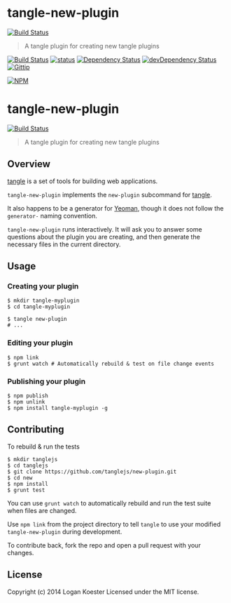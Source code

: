 # tangle-new-plugin
[![Build Status](https://secure.travis-ci.org/tanglejs/tangle-new-plugin.png?branch=master)](http://travis-ci.org/tanglejs/tangle-new-plugin)

> A tangle plugin for creating new tangle plugins

[![Build Status](https://secure.travis-ci.org/tanglejs/new-plugin.png?branch=master)](http://travis-ci.org/tanglejs/new-plugin)
[![status](https://sourcegraph.com/api/repos/github.com/tanglejs/new-plugin/badges/status.png)](https://sourcegraph.com/github.com/tanglejs/new-plugin)
[![Dependency Status](https://david-dm.org/tanglejs/new-plugin.png)](https://david-dm.org/tanglejs/new-plugin)
[![devDependency Status](https://david-dm.org/tanglejs/new-plugin/dev-status.png)](https://david-dm.org/tanglejs/new-plugin#info=devDependencies)
[![Gittip](http://img.shields.io/gittip/logankoester.png)](https://www.gittip.com/logankoester/)

[![NPM](https://nodei.co/npm/tangle-new-plugin.png?downloads=true)](https://nodei.co/npm/tangle-new-plugin/)


# tangle-new-plugin 
[![Build Status](https://secure.travis-ci.org/tanglejs/tangle-new-plugin.png?branch=master)](http://travis-ci.org/tanglejs/tangle-new-plugin)

> A tangle plugin for creating new tangle plugins

## Overview

[tangle](https://github.com/tanglejs/tangle) is a set of tools
for building web applications.

`tangle-new-plugin` implements the `new-plugin` subcommand for
[tangle](https://github.com/tanglejs/tangle).

It also happens to be a generator for [Yeoman](http://yeoman.io), though
it does not follow the `generator-` naming convention.

`tangle-new-plugin` runs interactively. It will ask you to answer some
questions about the plugin you are creating, and then generate the necessary
files in the current directory.


## Usage

### Creating your plugin

    $ mkdir tangle-myplugin
    $ cd tangle-myplugin

    $ tangle new-plugin
    # ...

### Editing your plugin

    $ npm link
    $ grunt watch # Automatically rebuild & test on file change events

### Publishing your plugin

    $ npm publish
    $ npm unlink
    $ npm install tangle-myplugin -g


## Contributing

To rebuild & run the tests

    $ mkdir tanglejs
    $ cd tanglejs
    $ git clone https://github.com/tanglejs/new-plugin.git
    $ cd new
    $ npm install
    $ grunt test

You can use `grunt watch` to automatically rebuild and run the test suite when
files are changed.

Use `npm link` from the project directory to tell `tangle` to use
your modified `tangle-new-plugin` during development.

To contribute back, fork the repo and open a pull request with your changes.


## License

Copyright (c) 2014 Logan Koester
Licensed under the MIT license.


